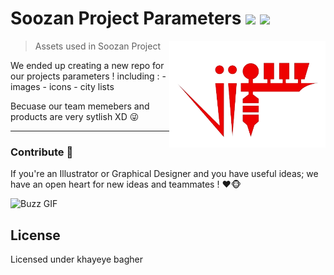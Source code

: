 
# Soozan Project Parameters <img src="https://img.shields.io/badge/Files_and_Images-red"> <img src="https://img.shields.io/badge/Assets-orange"> 
> Assets used in Soozan Project
> <img src="https://github.com/X-Mohsen/Soozan-Graphics/blob/main/Soozan-Logo%3Dimg/logo-main-color-no-bg.png" align="right" style="width: 250px; height: auto;"/>

We ended up creating a new repo for our projects parameters !
including :
    - images
    - icons
    - city lists

Becuase our team memebers and products are very sytlish XD 😜

---

### <a name="Contribute"> Contribute 🐒</a>

If you're an Illustrator or Graphical Designer and you have useful ideas; we have an open heart for new ideas and teammates ! ❤🐵

<img src="https://media4.giphy.com/media/v1.Y2lkPTc5MGI3NjExamRsa2xpbnZsOGVxZWdjcjkxaXVsMTMxYzJxcDlmNXJudGh4ODN3NCZlcD12MV9pbnRlcm5hbF9naWZfYnlfaWQmY3Q9Zw/2AVDG3vH0DVuiS9EYg/giphy.webp" height="126" alt="Buzz GIF" title="Buzz GIF">


## License

Licensed under khayeye bagher